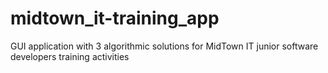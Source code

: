 # midtown_it-training_app
GUI application with 3 algorithmic solutions for MidTown IT junior software developers training activities
